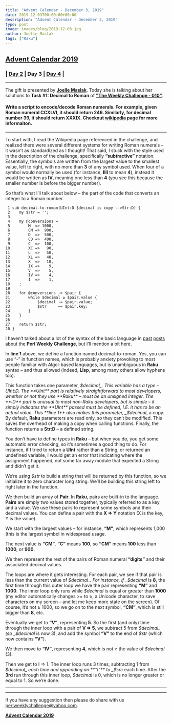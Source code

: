 ```yaml
---
title: "Advent Calendar - December 3, 2019"
date: 2019-12-03T00:00:00+00:00
description: "Advent Calendar - December 3, 2019"
type: post
image: images/blog/2019-12-03.jpg
author: Joelle Maslak
tags: ["Raku"]
---
```


## [**Advent Calendar 2019**](/blog/advent-calendar-2019)
### | [**Day 2**](/blog/advent-calendar-2019-12-02) | **Day 3** | [**Day 4**](/blog/advent-calendar-2019-12-04) |
***

The gift is presented by [**Joelle Maslak**](/blog/meet-the-champion-015). Today she is talking about her solutions to **Task #1: Decimal to Roman** of **["The Weekly Challenge - 010"](/blog/perl-weekly-challenge-010)**.

#### Write a script to encode/decode Roman numerals. For example, given Roman numeral CCXLVI, it should return 246. Similarly, for decimal number 39, it should return XXXIX. Checkout [wikipedia](https://en.wikipedia.org/wiki/Roman_numerals) page for more informaiton.

***

To start with, I read the Wikipedia page referenced in the challenge, and realized there were several different systems for writing Roman numerals – it wasn’t as standardized as I thought! That said, I stuck with the style used in the description of the challenge, specifically **“subtractive”** notation.  Essentially, the symbols are written from the largest value to the smallest value, left to right, with no more than **3** of any symbol used.  When four of a symbol would normally be used (for instance, **IIII** to mean **4**), instead it would be written as **IV**, meaning one less than **4** (you see this because the smaller number is before the bigger number).

So that’s what I’ll talk about below – the part of the code that converts an integer to a Roman number.

```perl6
 1 sub decimal-to-roman(UInt:D $decimal is copy -->Str:D) {
 2    my $str = '';
 3
 4    my @conversions =
 5        M  => 1000,
 6        CM =>  900,
 7        D  =>  500,
 8        CD =>  400,
 9        C  =>  100,
10        XC =>   90,
11        L  =>   50,
12        XL =>   40,
13        X  =>   10,
14        IX =>    9,
15        V  =>    5,
16        IV =>    4,
17        I  =>    1,
18    ;
19
20    for @conversions -> $pair {
21        while $decimal ≥ $pair.value {
22            $decimal -= $pair.value;
23            $str     ~= $pair.key;
24        }
25    }
26
27    return $str;
28 }
```

I haven’t talked about a lot of the syntax of the basic language in [past](https://digitalbarbedwire.com/2019/05/23/solving-the-sparkpost-challenge/) [posts](https://digitalbarbedwire.com/2019/04/27/anagrams-in-on/) about the **Perl Weekly Challenge**, but I’ll mention a bit here.

In **line 1** above, we define a function named decimal-to-roman. Yes, you can use “-” in function names, which is probably anxiety provoking to most people familiar with Algol-based languages, but is unambiguous in **Raku** syntax – and thus allowed (indeed, **Lisp**, among many others allow hyphens too).

This function takes one parameter, _$decimal_. This variable has a type – UInt:D.  The **UInt** part is relatively straightforward to most developers, whether or not they use **Raku** – must be an unsigned integer.  The **:D** part is unusual to most non-Raku developers, but is simple – it simply indicates the **UInt** passed must be defined, I.E. it has to be an actual value.  This **line 1** also makes this parameter, _$decimal_, a copy. By default, **Raku** parameters are read only, so they can’t be modified. This saves the overhead of making a copy when calling functions. Finally, the function returns a **Str:D** – a defined string.

You don’t have to define types in **Raku** – but when you do, you get some automatic error checking, so it’s sometimes a good thing to do. For instance, if I tried to return a **UInt** rather than a String, or returned an undefined variable, I would get an error that indicating where the assignment happened, not some far away module that expected a String and didn’t get it.

We’re using _$str_ to build a string that will be returned by this function, so we initialize it to zero character long string. We’ll be building this string left to right later in the function.

We then build an array of **Pair**. In **Raku**, pairs are built-in to the language. **Pairs** are simply two values stored together, typically referred to as a key and a value.  We use these pairs to represent some symbols and their decimal values.  You can define a pair with the **X => Y** notation (X is the key, Y is the value).

We start with the largest values – for instance, **“M”**, which represents 1,000 (this is the largest symbol in widespread usage.

The next value is **“CM”**. **“C”** means **100**, so **“CM”** means **100** less than **1000**, or **900**.

We then represent the rest of the pairs of Roman numeral **“digits”** and their associated decimal values.

The loops are where it gets interesting. For each pair, we see if that pair is less than the current value of _$decimal_.  For instance, if _$decimal_ is **8**, the first time through this outer loop we have the pair representing **“M”** and **1000**. The inner loop only runs while _$decimal_ is equal or greater than **1000** (my editor automatically changes >= to ≥, a Unicode character, to save characters on my screen – and let me keep more state on the screen).  Of course, it’s not ≥ 1000, so we go on to the next symbol, **“CM”**, which is still bigger than **8**, etc.

Eventually we get to **“V”**, representing **5**. So the first (and only) time through the inner loop with a pair of **V => 5**, we subtract 5 from _$decimal_ (so _$decimal_ is now 3), and add the symbol **“V”** to the end of _$str_ (which now contains **“V”**).

We then move to **“IV”**, representing **4**, which is not ≥ the value of _$decimal_ (3).

Then we get to I => 1. The inner loop runs 3 times, subtracting 1 from _$decimal_ each time and appending an **“I”** to _$src_ each time. After the **3rd** run through this inner loop, _$decimal_ is 0, which is no longer greater or equal to 1.  So we’re done.

***
***
If you have any suggestion then please do share with us <perlweeklychallenge@yahoo.com>.

[**Advent Calendar 2019**](/blog/advent-calendar-2019)
